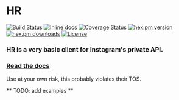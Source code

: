 # HR

[![Build Status](https://travis-ci.org/Zensavona/hr.svg?branch=master)](https://travis-ci.org/Zensavona/hr) [![Inline docs](http://inch-ci.org/github/zensavona/hr.svg)](http://inch-ci.org/github/zensavona/hr) [![Coverage Status](https://coveralls.io/repos/Zensavona/hr/badge.svg?branch=master&service=github)](https://coveralls.io/github/Zensavona/hr?branch=master) [![hex.pm version](https://img.shields.io/hexpm/v/hr.svg)](https://hex.pm/packages/hr) [![hex.pm downloads](https://img.shields.io/hexpm/dt/hr.svg)](https://hex.pm/packages/hr) [![License](http://img.shields.io/badge/license-MIT-brightgreen.svg)](http://opensource.org/licenses/MIT)

### HR is a very basic client for Instagram's private API.

### [Read the docs](https://hexdocs.pm/hr)

Use at your own risk, this probably violates their TOS.

** TODO: add examples **
